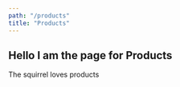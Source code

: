 ```yaml
---
path: "/products"
title: "Products"
---
```

## Hello I am the page for Products

The squirrel loves products